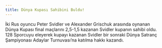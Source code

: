```yaml
---
title: Dünya Kupası Sahibini Buldu!
---
```


İki Rus oyuncu Peter Svidler ve Alexander Grischuk arasında oynanan Dünya Kupası final maçlarını 2,5-1,5 kazanan Svidler kupanın sahibi oldu.
128 Sporcuyu eleyerek kupayı kazanan Svidler bir sonraki Dünya Satranç Şampiyonası Adaylar Turnuvası’na katılma hakkı kazandı.

